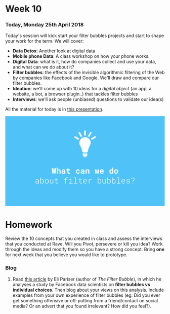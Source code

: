 # Week 10

### Today, Monday 25th April 2018

Today's session will kick start your filter bubbles projects and start to shape your work for the term. We will cover: 

* **Data Detox**: Another look at digital data
* **Mobile phone Data**: A class workshop on how your phone works. 
* **Digital Data**: what is it, how do companies collect and use your data, and what can we do about it?
* **Filter bubbles**: the effects of the invisible algorithmic filtering of the Web by companies like Facebook and Google. We'll draw and compare our filter bubbles. 
* **Ideation**: we'll come up with 10 ideas for a *digital object* (an app, a website, a bot, a browser plugin..) that tackles filter bubbles
* **Interviews**: we'll ask people (unbiased) questions to validate our idea(s) 

All the material for today is in [this presentation](https://docs.google.com/presentation/d/1a3CqIB11DHJV-huNM-Y1Y_tMyYJy3yb7TKYiuwmysec/edit#slide=id.g220bfb8030_0_116).

[![](assets/what-to-do.png)](https://docs.google.com/presentation/d/1aeS1devIv-9eVnUuvArntvLG1uvt9YcqsV6q35Pfz0w/edit?usp=sharing)

# Homework

Review the 10 concepts that you created in class and assess the interviews that you conducted at Rave. Will you Pivot, persevere or kill you idea? Work through the ideas and modify them so you have a strong concept. Bring **one** for next week that you believe you would like to prototype. 

### Blog

1. Read [this article](https://backchannel.com/facebook-published-a-big-new-study-on-the-filter-bubble-here-s-what-it-says-ef31a292da95) by Eli Pariser (author of *The Filter Bubble*), in which he analyses a study by Facebook data scientists on **filter bubbles vs individual choices**. Then blog about your views on this analysis. Include examples from your own experience of filter bubbles (eg: Did you ever get something offensive or off-putting from a friend/contact on social media? Or an advert that you found irrelevant? How did you feel?). 